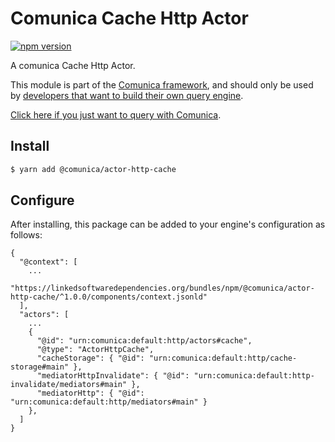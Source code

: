 # Comunica Cache Http Actor

[![npm version](https://badge.fury.io/js/%40comunica%2Factor-http-cache.svg)](https://www.npmjs.com/package/@comunica/actor-http-cache)

A comunica Cache Http Actor.

This module is part of the [Comunica framework](https://github.com/comunica/comunica),
and should only be used by [developers that want to build their own query engine](https://comunica.dev/docs/modify/).

[Click here if you just want to query with Comunica](https://comunica.dev/docs/query/).

## Install

```bash
$ yarn add @comunica/actor-http-cache
```

## Configure

After installing, this package can be added to your engine's configuration as follows:
```text
{
  "@context": [
    ...
    "https://linkedsoftwaredependencies.org/bundles/npm/@comunica/actor-http-cache/^1.0.0/components/context.jsonld"  
  ],
  "actors": [
    ...
    {
      "@id": "urn:comunica:default:http/actors#cache",
      "@type": "ActorHttpCache",
      "cacheStorage": { "@id": "urn:comunica:default:http/cache-storage#main" },
      "mediatorHttpInvalidate": { "@id": "urn:comunica:default:http-invalidate/mediators#main" },
      "mediatorHttp": { "@id": "urn:comunica:default:http/mediators#main" }
    },
  ]
}
```
